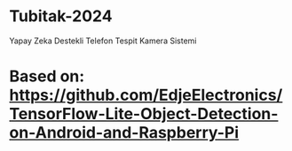# Tubitak-2024
 Yapay Zeka Destekli Telefon Tespit Kamera Sistemi
 
 # Based on: https://github.com/EdjeElectronics/TensorFlow-Lite-Object-Detection-on-Android-and-Raspberry-Pi

